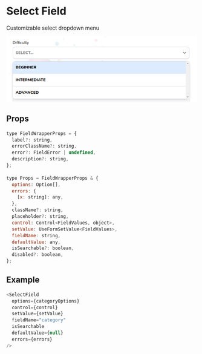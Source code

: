 # Select Field

Customizable select dropdown menu

![](./readmeIMG/2023-02-17-15-49-28.png)

## Props

```js
type FieldWrapperProps = {
  label?: string,
  errorClassName?: string,
  error?: FieldError | undefined,
  description?: string,
};

type Props = FieldWrapperProps & {
  options: Option[],
  errors: {
    [x: string]: any,
  },
  className?: string,
  placeholder?: string,
  control: Control<FieldValues, object>,
  setValue: UseFormSetValue<FieldValues>,
  fieldName: string,
  defaultValue: any,
  isSearchable?: boolean,
  disabled?: boolean,
};
```

## Example

```js
<SelectField
  options={categoryOptions}
  control={control}
  setValue={setValue}
  fieldName="category"
  isSearchable
  defaultValue={null}
  errors={errors}
/>
```
